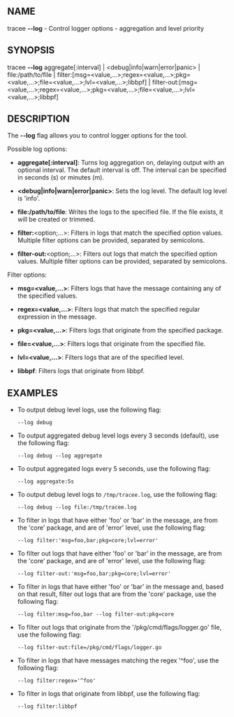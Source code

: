 ## NAME

tracee **--log** - Control logger options - aggregation and level priority

## SYNOPSIS

tracee **--log** aggregate[:interval] | \<debug|info|warn|error|panic\> | file:/path/to/file | filter:[msg=\<value,...\>;regex=\<value,...\>;pkg=\<value,...\>;file=\<value,...\>;lvl=\<value,...\>;libbpf] | filter-out:[msg=\<value,...\>;regex=\<value,...\>;pkg=\<value,...\>;file=\<value,...\>;lvl=\<value,...\>;libbpf]

## DESCRIPTION

The **--log** flag allows you to control logger options for the tool.

Possible log options:

- **aggregate[:interval]**: Turns log aggregation on, delaying output with an optional interval. The default interval is off. The interval can be specified in seconds (s) or minutes (m).

- **\<debug|info|warn|error|panic\>**: Sets the log level. The default log level is 'info'.

- **file:/path/to/file**: Writes the logs to the specified file. If the file exists, it will be created or trimmed.

- **filter:**\<option;...\>: Filters in logs that match the specified option values. Multiple filter options can be provided, separated by semicolons.

- **filter-out:**\<option;...\>: Filters out logs that match the specified option values. Multiple filter options can be provided, separated by semicolons.

Filter options:

- **msg=\<value,...\>**: Filters logs that have the message containing any of the specified values.

- **regex=\<value,...\>**: Filters logs that match the specified regular expression in the message.

- **pkg=\<value,...\>**: Filters logs that originate from the specified package.

- **file=\<value,...\>**: Filters logs that originate from the specified file.

- **lvl=\<value,...\>**: Filters logs that are of the specified level.

- **libbpf**: Filters logs that originate from libbpf.

## EXAMPLES

- To output debug level logs, use the following flag:

  ```console
  --log debug
  ```

- To output aggregated debug level logs every 3 seconds (default), use the following flag:

  ```console
  --log debug --log aggregate
  ```

- To output aggregated logs every 5 seconds, use the following flag:

  ```console
  --log aggregate:5s
  ```

- To output debug level logs to `/tmp/tracee.log`, use the following flag:

  ```console
  --log debug --log file:/tmp/tracee.log
  ```

- To filter in logs that have either 'foo' or 'bar' in the message, are from the 'core' package, and are of 'error' level, use the following flag:

  ```console
  --log filter:'msg=foo,bar;pkg=core;lvl=error'
  ```

- To filter out logs that have either 'foo' or 'bar' in the message, are from the 'core' package, and are of 'error' level, use the following flag:

  ```console
  --log filter-out:'msg=foo,bar;pkg=core;lvl=error'
  ```

- To filter in logs that have either 'foo' or 'bar' in the message and, based on that result, filter out logs that are from the 'core' package, use the following flag:

  ```console
  --log filter:msg=foo,bar --log filter-out:pkg=core
  ```

- To filter out logs that originate from the '/pkg/cmd/flags/logger.go' file, use the following flag:

  ```console
  --log filter-out:file=/pkg/cmd/flags/logger.go
  ```

- To filter in logs that have messages matching the regex '^foo', use the following flag:

  ```console
  --log filter:regex='^foo'
  ```

- To filter in logs that originate from libbpf, use the following flag:

  ```console
  --log filter:libbpf
  ```
